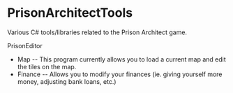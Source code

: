 PrisonArchitectTools
====================

Various C# tools/libraries related to the Prison Architect game.

PrisonEditor
- Map
-- This program currently allows you to load a current map and edit the tiles on the map.
- Finance
-- Allows you to modify your finances (ie. giving yourself more money, adjusting bank loans, etc.)